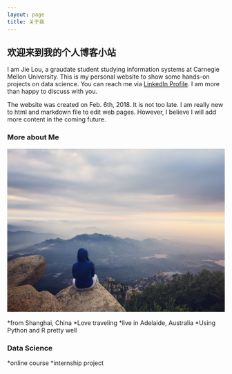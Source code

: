 ```yaml
---
layout: page
title: 关于我
---
```



## 欢迎来到我的个人博客小站

I am Jie Lou, a graudate student studying information systems at Carnegie Mellon University. This is my personal website to show some hands-on projects on data science. You can reach me via [LinkedIn Profile](https://www.linkedin.com/in/jielou/). I am more than happy to discuss with you.

The website was created on Feb. 6th, 2018. It is not too late. I am really new to html and markdown file to edit web pages. However, I believe I will add more content in the coming future.

### More about Me

![](20170727_201907397_iOS.jpg?raw=True)

*from Shanghai, China
*Love traveling
*live in Adelaide, Australia
*Using Python and R pretty well


### Data Science

*online course
*internship project


